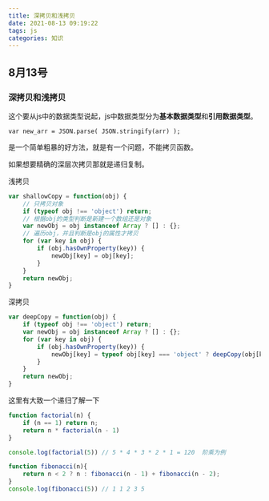 ```yaml
---
title: 深拷贝和浅拷贝
date: 2021-08-13 09:19:22
tags: js
categories: 知识
---
```


## 8月13号

### 深拷贝和浅拷贝

 这个要从js中的数据类型说起，js中数据类型分为**基本数据类型**和**引用数据类型**。

```
var new_arr = JSON.parse( JSON.stringify(arr) );
```

是一个简单粗暴的好方法，就是有一个问题，不能拷贝函数。

如果想要精确的深层次拷贝那就是递归复制。

浅拷贝

```javascript
var shallowCopy = function(obj) {
    // 只拷贝对象
    if (typeof obj !== 'object') return;
    // 根据obj的类型判断是新建一个数组还是对象
    var newObj = obj instanceof Array ? [] : {};
    // 遍历obj，并且判断是obj的属性才拷贝
    for (var key in obj) {
        if (obj.hasOwnProperty(key)) {
            newObj[key] = obj[key];
        }
    }
    return newObj;
}
```

深拷贝

```javascript
var deepCopy = function(obj) {
    if (typeof obj !== 'object') return;
    var newObj = obj instanceof Array ? [] : {};
    for (var key in obj) {
        if (obj.hasOwnProperty(key)) {
            newObj[key] = typeof obj[key] === 'object' ? deepCopy(obj[key]) : obj[key];
        }
    }
    return newObj;
}
```

这里有大致一个递归了解一下

```javascript
function factorial(n) {
    if (n == 1) return n;
    return n * factorial(n - 1)
}

console.log(factorial(5)) // 5 * 4 * 3 * 2 * 1 = 120  阶乘为例
```

```javascript
function fibonacci(n){
    return n < 2 ? n : fibonacci(n - 1) + fibonacci(n - 2);
}
console.log(fibonacci(5)) // 1 1 2 3 5
```




